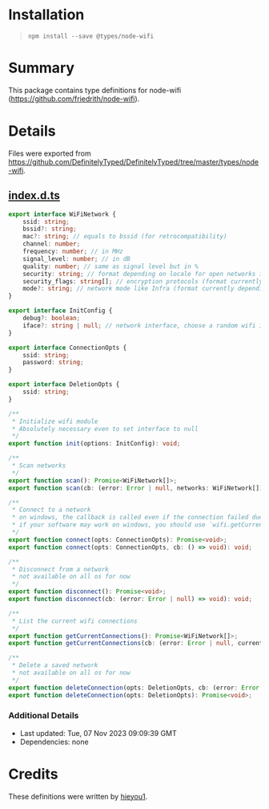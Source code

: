 # Installation
> `npm install --save @types/node-wifi`

# Summary
This package contains type definitions for node-wifi (https://github.com/friedrith/node-wifi).

# Details
Files were exported from https://github.com/DefinitelyTyped/DefinitelyTyped/tree/master/types/node-wifi.
## [index.d.ts](https://github.com/DefinitelyTyped/DefinitelyTyped/tree/master/types/node-wifi/index.d.ts)
````ts
export interface WiFiNetwork {
    ssid: string;
    bssid?: string;
    mac?: string; // equals to bssid (for retrocompatibility)
    channel: number;
    frequency: number; // in MHz
    signal_level: number; // in dB
    quality: number; // same as signal level but in %
    security: string; // format depending on locale for open networks in Windows
    security_flags: string[]; // encryption protocols (format currently depending of the OS)
    mode?: string; // network mode like Infra (format currently depending of the OS)
}

export interface InitConfig {
    debug?: boolean;
    iface?: string | null; // network interface, choose a random wifi interface if set to null
}

export interface ConnectionOpts {
    ssid: string;
    password: string;
}

export interface DeletionOpts {
    ssid: string;
}

/**
 * Initialize wifi module
 * Absolutely necessary even to set interface to null
 */
export function init(options: InitConfig): void;

/**
 * Scan networks
 */
export function scan(): Promise<WiFiNetwork[]>;
export function scan(cb: (error: Error | null, networks: WiFiNetwork[]) => void): void;

/**
 * Connect to a network
 * on windows, the callback is called even if the connection failed due to netsh limitations
 * if your software may work on windows, you should use `wifi.getCurrentConnections` to check if the connection succeeded
 */
export function connect(opts: ConnectionOpts): Promise<void>;
export function connect(opts: ConnectionOpts, cb: () => void): void;

/**
 * Disconnect from a network
 * not available on all os for now
 */
export function disconnect(): Promise<void>;
export function disconnect(cb: (error: Error | null) => void): void;

/**
 * List the current wifi connections
 */
export function getCurrentConnections(): Promise<WiFiNetwork[]>;
export function getCurrentConnections(cb: (error: Error | null, currentConnections: WiFiNetwork[]) => void): void;

/**
 * Delete a saved network
 * not available on all os for now
 */
export function deleteConnection(opts: DeletionOpts, cb: (error: Error | null) => void): void;
export function deleteConnection(opts: DeletionOpts): Promise<void>;

````

### Additional Details
 * Last updated: Tue, 07 Nov 2023 09:09:39 GMT
 * Dependencies: none

# Credits
These definitions were written by [hieyou1](https://github.com/hieyou1).
